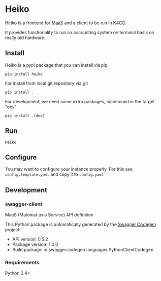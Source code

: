 # Heiko

Heiko is a frontend for [MaaS](https://github.com/k4cg/matomat-service)
and a client to be run in [K4CG](https://k4cg.org).

It provides functionality to run an accounting system on terminal basis on
really old hardware.

## Install

Heiko is a pypi package that you can install via pip

    pip install heiko

For install from local git repository via git

    pip install .

For development, we need some extra packages, maintained in the target
\"dev\"

    pip install .[dev]

## Run

    heiko

## Configure

You may want to configure your instance properly. For this see `config.template.yaml`
and copy it to `config.yaml`

## Development

### swagger-client

MaaS (Matomat as a Service) API definition

This Python package is automatically generated by the [Swagger
Codegen](https://github.com/swagger-api/swagger-codegen) project:

- API version: 0.5.2
- Package version: 1.0.0
- Build package: io.swagger.codegen.languages.PythonClientCodegen

### Requirements

Python 3.4+
